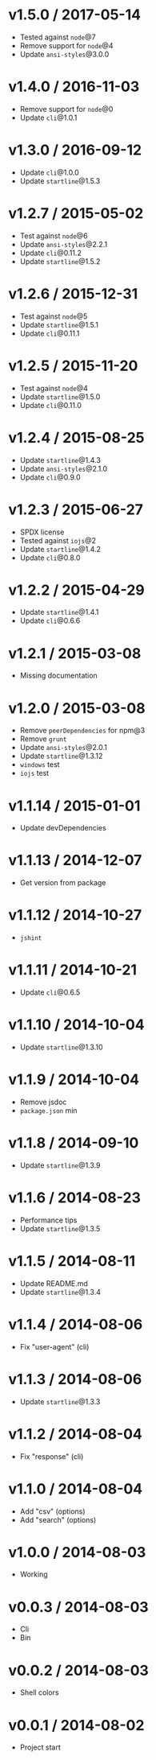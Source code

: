 v1.5.0 / 2017-05-14
==================

  * Tested against `node`@7
  * Remove support for `node`@4
  * Update `ansi-styles`@3.0.0

v1.4.0 / 2016-11-03
==================

  * Remove support for `node`@0
  * Update `cli`@1.0.1

v1.3.0 / 2016-09-12
==================

  * Update `cli`@1.0.0
  * Update `startline`@1.5.3

v1.2.7 / 2015-05-02
==================

  * Test against `node`@6
  * Update `ansi-styles`@2.2.1
  * Update `cli`@0.11.2
  * Update `startline`@1.5.2

v1.2.6 / 2015-12-31
==================

  * Test against `node`@5
  * Update `startline`@1.5.1
  * Update `cli`@0.11.1

v1.2.5 / 2015-11-20
==================

  * Test against `node`@4
  * Update `startline`@1.5.0
  * Update `cli`@0.11.0

v1.2.4 / 2015-08-25
==================

  * Update `startline`@1.4.3
  * Update `ansi-styles`@2.1.0
  * Update `cli`@0.9.0

v1.2.3 / 2015-06-27
==================

  * SPDX license
  * Tested against `iojs`@2
  * Update `startline`@1.4.2
  * Update `cli`@0.8.0

v1.2.2 / 2015-04-29
==================

  * Update `startline`@1.4.1
  * Update `cli`@0.6.6

v1.2.1 / 2015-03-08
==================

  * Missing documentation

v1.2.0 / 2015-03-08
==================

  * Remove `peerDependencies` for npm@3
  * Remove `grunt`
  * Update `ansi-styles`@2.0.1
  * Update `startline`@1.3.12
  * `windows` test
  * `iojs` test

v1.1.14 / 2015-01-01
==================

  * Update devDependencies

v1.1.13 / 2014-12-07
==================

  * Get version from package

v1.1.12 / 2014-10-27
==================

  * `jshint`

v1.1.11 / 2014-10-21
==================

  * Update `cli`@0.6.5

v1.1.10 / 2014-10-04
==================

  * Update `startline`@1.3.10

v1.1.9 / 2014-10-04
==================

  * Remove jsdoc
  * `package.json` min

v1.1.8 / 2014-09-10
==================

  * Update `startline`@1.3.9

v1.1.6 / 2014-08-23
==================

  * Performance tips
  * Update `startline`@1.3.5

v1.1.5 / 2014-08-11
==================

  * Update README.md
  * Update `startline`@1.3.4

v1.1.4 / 2014-08-06
==================

  * Fix "user-agent" (cli)

v1.1.3 / 2014-08-06
==================

  * Update `startline`@1.3.3

v1.1.2 / 2014-08-04
==================

  * Fix "response" (cli)

v1.1.0 / 2014-08-04
==================

  * Add "csv" (options)
  * Add "search" (options)

v1.0.0 / 2014-08-03
==================

  * Working

v0.0.3 / 2014-08-03
==================

  * Cli
  * Bin

v0.0.2 / 2014-08-03
==================

  * Shell colors

v0.0.1 / 2014-08-02
==================

  * Project start
